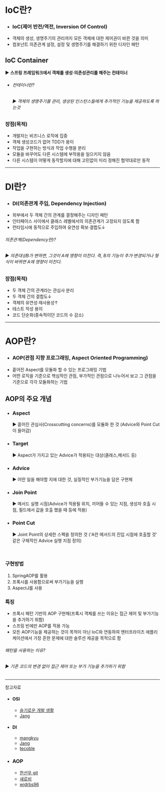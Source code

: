 IoC란?
=====
* ### IoC(제어 반전/역전, Inversion Of Control)
* 객체의 생성, 생명주기의 관리까지 모든 객체에 대한 제어권이 바뀐 것을 의미
* 컴포넌트 의존관계 설정, 설정 및 생명주기를 해결하기 위한 디자인 패턴

IoC Container
---------
▶ **스프링 프레임워크에서 객체를 생성·의존성관리를 해주는 컨테이너**


 * ###### 컨테이너란? 
   ###### ▶ 객체의 생명주기를 관리, 생성된 인스턴스들에게 추가적인 기능을 제공하도록 하는것
 

### 장점(목적)
* 개발자는 비즈니스 로직에 집중
* 객체 생성코드가 없어 TDD가 용이
* 작업을 구현하는 방식과 작업 수행을 분리
* 모듈을 바꾸어도 다른 시스템에 부작용을 일으키지 않음
* 다른 시스템이 어떻게 동작할지에 대해 고민없이 미리 정해진 협약대로만 동작

<hr/>

DI란?
====

* ### DI(의존관계 주입, Dependency Injection)
* 외부에서 두 객체 간의 관계를 결정해주는 디자인 패턴
* 인터페이스 사이에서 클래스 레벨에서의 의존관계가 고정되지 않도록 함
* 런타임시에 동적으로 주입하여 유연성 확보·결합도↓

###### 의존관계(Dependency란)?
###### ▶ 의존대상B가 변하면, 그것이 A에 영향이 미친다. 즉, B의 기능이 추가·변경되거나 형식이 바뀌면 A에 영향이 미친다.

### 장점(목적)
* 두 객체 간의 관계라는 관심사 분리
* 두 객체 간의 결합도↓
* 객체의 유연성·재사용성↑
* 테스트 작성 용이
* 코드 단순화(종속적이던 코드의 수 감소)

<hr/>

AOP란?
=====
* ### AOP(관점 지향 프로그래밍, Aspect Oriented Programming)
* 흩어진 Aspect를 모듈화 할 수 있는 프로그래밍 기법
* 어떤 로직을 기준으로 핵심적인 관점, 부가적인 관점으로 나누어서 보고 그 관점을 기준으로 각각 모듈화하는 기법

AOP의 주요 개념
-------------
* ### Aspect
   ▶ 흩어진 관심사(Crosscutting concerns)를 모듈화 한 것 (Advice와 Point Cut이 들어감)
* ### Target
  ▶ Aspect가 가지고 있는 Advice가 적용되는 대상(클래스,메서드 등)
* ### Advice
    ▶ 어떤 일을 해야할 지에 대한 것, 실질적인 부가기능을 담은 구현체
* ### Join Point
  ▶ 메서드 실행 시점(Advice가 적용될 위치, 끼어들 수 있는 지점, 생성자 호출 시점, 필드에서 값을 호출 했을 때 등에 적용)
* ### Point Cut
  ▶ Joint Point의 상세한 스펙을 정의한 것 ('A란 메서드의 진입 시점에 호출할 것' 같은 구체적인 Advice 실행 지점 정의)

<br/>

### 구현방법
  1. SpringAOP를 활용
  2. 프록시를 사용함으로써 부가기능을 실행
  3. AspectJ를 사용

### 특징
* 프록시 패턴 기반의 AOP 구현체(프록시 객체를 쓰는 이유는 접근 제어 및 부가기능을 추가하기 위함)
* 스프링 빈에만 AOP를 적용 가능
* 모든 AOP기능을 제공하는 것이 목적이 아닌 IoC와 연동하여 엔터프라이즈 애플리케이션에서 가장 흔한 문제에 대한 솔루션 제공을 목적으로 함

###### 패턴을 사용하는 이유?
###### ▶ 기존 코드의 변경 없이 접근 제어 또는 부가 기능을 추가하기 위함


<hr/>

참고자료
* #### OSI
  * [슬기로운 개발 생활](https://dev-coco.tistory.com/80)
  * [Jang](https://medium.com/@jang.wangsu/di-inversion-of-control-container-%EB%9E%80-12ecd70ac7ea)

* #### DI
  * [mangkyu](https://mangkyu.tistory.com/150)
  * [Jang](https://medium.com/@jang.wangsu/di-dependency-injection-%EC%9D%B4%EB%9E%80-1b12fdefec4f)
  * [tecoble](https://tecoble.techcourse.co.kr/post/2021-04-27-dependency-injection/)

* ### AOP
  * [한선우 git](https://yadon079.github.io/2021/spring/spring-aop-core)
  * [새로비](https://engkimbs.tistory.com/746)
  * [wjdrbs96](https://devlog-wjdrbs96.tistory.com/398)